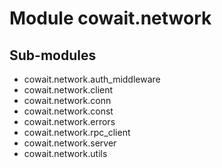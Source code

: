 Module cowait.network
=====================

Sub-modules
-----------
* cowait.network.auth_middleware
* cowait.network.client
* cowait.network.conn
* cowait.network.const
* cowait.network.errors
* cowait.network.rpc_client
* cowait.network.server
* cowait.network.utils